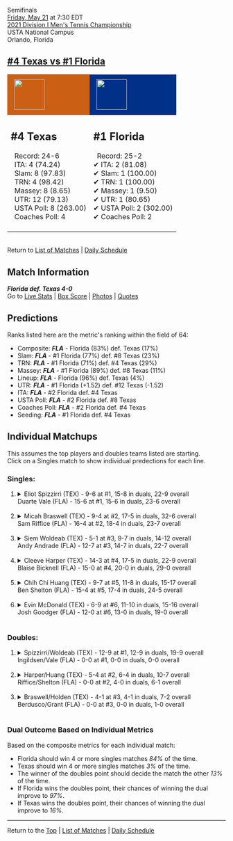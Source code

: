 Semifinals[](#top)<a name="top"></a>  
[Friday, May 21](../../schedule/05-21.md) at 7:30 EDT  
[2021 Division I Men's Tennis Championship](../index.md)  
USTA National Campus  
Orlando, Florida  
## [#4 Texas vs #1 Florida](https://www.ncaa.com/game/5833430)  

<table><tr style="background-color: #d9d9d9 !important"><td style="background-color: #CB6015 !important"><img src="https://www.ncaa.com/sites/default/files/images/logos/schools/t/texas.70.png" width="70" height="70" style="padding: 8px;" /></td><td style="background-color: #003087 !important"><img src="https://www.ncaa.com/sites/default/files/images/logos/schools/f/florida.70.png" width="70" height="70" style="padding: 8px;" /></td></tr><tr>
<td>  

<h2>#4 Texas</h2>  
&nbsp; Record: 24-6<br>  
&nbsp; ITA: 4 (74.24)<br>  
&nbsp; Slam: 8 (97.83)<br>  
&nbsp; TRN: 4 (98.42)<br>  
&nbsp; Massey: 8 (8.65)<br>  
&nbsp; UTR: 12 (79.13)<br>  
&nbsp; USTA Poll: 8 (263.00)<br>  
&nbsp; Coaches Poll: 4<br>  
<br>  

</td>
<td>  

<h2>#1 Florida</h2>  
&nbsp; Record: 25-2<br>  
&#10004; ITA: 2 (81.08)<br>  
&#10004; Slam: 1 (100.00)<br>  
&#10004; TRN: 1 (100.00)<br>  
&#10004; Massey: 1 (9.50)<br>  
&#10004; UTR: 1 (80.65)<br>  
&#10004; USTA Poll: 2 (302.00)<br>  
&#10004; Coaches Poll: 2<br>  
<br>  

</td>
</tr></table>  


<br>Return to [List of Matches](../index.md) &#124; [Daily Schedule](../../schedule/05-21.md)

## Match Information  
***Florida def. Texas 4-0***  
Go to [Live Stats](http://scores.tennisticker.de/usa/ustanc/conf/league/sb.html?tournid=795&clubid=251-265&cn1=Florida&cn2=Texas&ci1=251&ci2=265&lid=82) | [Box Score](https://www.ustanationalcampus.com/content/dam/nationalcampus/collegiate/ncaa2021/pdf/MSFFLATEX.pdf) | [Photos](https://www.ustanationalcampus.com/en/home/news/2021-mens-semifinal-photos.html) | [Quotes](https://www.ustanationalcampus.com/content/dam/nationalcampus/collegiate/ncaa2021/pdf/MSFFLATEXQuotes.pdf)  

## Predictions  

Ranks listed here are the metric's ranking within the field of 64:  
- Composite: ***FLA*** - Florida (83%) def. Texas (17%)  
- Slam: ***FLA*** - #1 Florida (77%) def. #8 Texas (23%)  
- TRN: ***FLA*** - #1 Florida (71%) def. #4 Texas (29%)  
- Massey: ***FLA*** - #1 Florida (89%) def. #8 Texas (11%)  
- Lineup: ***FLA*** - Florida (96%) def. Texas (4%)  
- UTR: ***FLA*** - #1 Florida (+1.52) def. #12 Texas (-1.52)  
- ITA: ***FLA*** - #2 Florida def. #4 Texas  
- USTA Poll: ***FLA*** - #2 Florida def. #8 Texas  
- Coaches Poll: ***FLA*** - #2 Florida def. #4 Texas  
- Seeding: ***FLA*** - #1 Florida def. #4 Texas  

## Individual Matchups  
This assumes the top players and doubles teams listed are starting.  
Click on a Singles match to show individual predections for each line.  

### Singles:  

<ol>
<li><details>
<summary markdown="span">Eliot Spizzirri (TEX) - 9-6 at #1, 15-8 in duals, 22-9 overall<br>Duarte Vale (FLA) - 15-6 at #1, 15-6 in duals, 23-6 overall</summary>
<h4>Predictions</h4><ul>
<li>Composite: <b><i>FLA</i></b> - Vale (67%) def. Spizzirri (33%)</li>  
<li>Slam: <b><i>FLA</i></b> - Vale (67%) def. Spizzirri (33%)</li>  
<li>TRN: <b><i>FLA</i></b> - Vale (63%) def. Spizzirri (37%)</li>  
<li>Massey: <b><i>FLA</i></b> - Vale (64%) def. Spizzirri (36%)</li>  
<li>UTR: <b><i>FLA</i></b> - Vale (75%) def. Spizzirri (25%)</li>  
<li>ITA: <b><i>FLA</i></b> - Vale (54.01) def. Spizzirri (28.17)</li>  
</ul>
</details>&nbsp;</li>
<li><details>
<summary markdown="span">Micah Braswell (TEX) - 9-4 at #2, 17-5 in duals, 32-6 overall<br>Sam Riffice (FLA) - 16-4 at #2, 18-4 in duals, 23-7 overall</summary>
<h4>Predictions</h4><ul>
<li>Composite: <b><i>FLA</i></b> - Riffice (61%) def. Braswell (39%)</li>  
<li>Slam: <b><i>FLA</i></b> - Riffice (63%) def. Braswell (37%)</li>  
<li>TRN: <b><i>FLA</i></b> - Riffice (54%) def. Braswell (46%)</li>  
<li>Massey: <b><i>FLA</i></b> - Riffice (58%) def. Braswell (42%)</li>  
<li>UTR: <b><i>FLA</i></b> - Riffice (70%) def. Braswell (30%)</li>  
<li>ITA: <b><i>FLA</i></b> - Riffice (49.68) def. Braswell (20.88)</li>  
</ul>
</details>&nbsp;</li>
<li><details>
<summary markdown="span">Siem Woldeab (TEX) - 5-1 at #3, 9-7 in duals, 14-12 overall<br>Andy Andrade (FLA) - 12-7 at #3, 14-7 in duals, 22-7 overall</summary>
<h4>Predictions</h4><ul>
<li>Composite: <b><i>FLA</i></b> - Andrade (72%) def. Woldeab (28%)</li>  
<li>Slam: <b><i>FLA</i></b> - Andrade (64%) def. Woldeab (36%)</li>  
<li>TRN: <b><i>FLA</i></b> - Andrade (79%) def. Woldeab (21%)</li>  
<li>Massey: <b><i>FLA</i></b> - Andrade (75%) def. Woldeab (25%)</li>  
<li>UTR: <b><i>FLA</i></b> - Andrade (70%) def. Woldeab (30%)</li>  
<li>ITA: <b><i>FLA</i></b> - Andrade (32.71) def. Woldeab (9.31)</li>  
</ul>
</details>&nbsp;</li>
<li><details>
<summary markdown="span">Cleeve Harper (TEX) - 14-3 at #4, 17-5 in duals, 22-9 overall<br>Blaise Bicknell (FLA) - 15-0 at #4, 20-0 in duals, 29-0 overall</summary>
<h4>Predictions</h4><ul>
<li>Composite: <b><i>FLA</i></b> - Bicknell (74%) def. Harper (26%)</li>  
<li>Slam: <b><i>FLA</i></b> - Bicknell (72%) def. Harper (28%)</li>  
<li>TRN: <b><i>FLA</i></b> - Bicknell (87%) def. Harper (13%)</li>  
<li>Massey: <b><i>FLA</i></b> - Bicknell (66%) def. Harper (34%)</li>  
<li>UTR: <b><i>FLA</i></b> - Bicknell (73%) def. Harper (27%)</li>  
<li>ITA: <b><i>FLA</i></b> - Bicknell (15.89) def. Harper (5.83)</li>  
</ul>
</details>&nbsp;</li>
<li><details>
<summary markdown="span">Chih Chi Huang (TEX) - 9-7 at #5, 11-8 in duals, 15-17 overall<br>Ben Shelton (FLA) - 15-4 at #5, 17-4 in duals, 24-5 overall</summary>
<h4>Predictions</h4><ul>
<li>Composite: <b><i>FLA</i></b> - Shelton (83%) def. Huang (17%)</li>  
<li>Slam: <b><i>FLA</i></b> - Shelton (82%) def. Huang (18%)</li>  
<li>TRN: <b><i>FLA</i></b> - Shelton (87%) def. Huang (13%)</li>  
<li>Massey: <b><i>FLA</i></b> - Shelton (78%) def. Huang (22%)</li>  
<li>UTR: <b><i>FLA</i></b> - Shelton (86%) def. Huang (14%)</li>  
<li>ITA: <b><i>TEX</i></b> - # Huang def. Shelton (3.20)</li>  
</ul>
</details>&nbsp;</li>
<li><details>
<summary markdown="span">Evin McDonald (TEX) - 6-9 at #6, 11-10 in duals, 15-16 overall<br>Josh Goodger (FLA) - 12-0 at #6, 13-0 in duals, 19-0 overall</summary>
<h4>Predictions</h4><ul>
<li>Composite: <b><i>FLA</i></b> - Goodger (90%) def. McDonald (10%)</li>  
<li>Slam: <b><i>FLA</i></b> - Goodger (91%) def. McDonald (9%)</li>  
<li>TRN: <b><i>FLA</i></b> - Goodger (93%) def. McDonald (7%)</li>  
<li>Massey: <b><i>FLA</i></b> - Goodger (91%) def. McDonald (9%)</li>  
<li>UTR: <b><i>FLA</i></b> - Goodger (87%) def. McDonald (13%)</li>  
<li>ITA: <b><i>TEX</i></b> - # McDonald def. Goodger (8.31)</li>  
</ul>
</details>&nbsp;</li>
</ol>

### Doubles:  

<ol>
<li><details>
<summary markdown="span">Spizzirri/Woldeab (TEX) - 12-9 at #1, 12-9 in duals, 19-9 overall<br>Ingildsen/Vale (FLA) - 0-0 at #1, 0-0 in duals, 0-0 overall</summary>
<br>Sorry, we don't have any metrics for this match
</details>&nbsp;</li>
<li><details>
<summary markdown="span">Harper/Huang (TEX) - 5-4 at #2, 6-4 in duals, 10-7 overall<br>Riffice/Shelton (FLA) - 0-0 at #2, 4-0 in duals, 6-1 overall</summary>
<br>Sorry, we don't have any metrics for this match
</details>&nbsp;</li>
<li><details>
<summary markdown="span">Braswell/Holden (TEX) - 4-1 at #3, 4-1 in duals, 7-2 overall<br>Berdusco/Grant (FLA) - 0-0 at #3, 0-0 in duals, 1-0 overall</summary>
<br>Sorry, we don't have any metrics for this match
</details>&nbsp;</li>
</ol>

### Dual Outcome Based on Individual Metrics  
  
Based on the composite metrics for each individual match:  
- Florida should win 4 or more singles matches *84%* of the time.  
- Texas should win 4 or more singles matches *3%* of the time.  
- The winner of the doubles point should decide the match the other *13%* of the time.  
- If Florida wins the doubles point, their chances of winning the dual improve to *97%*.  
- If Texas wins the doubles point, their chances of winning the dual improve to *16%*.  
  
------

Return to the [Top](#top) &#124; [List of Matches](../index.md) &#124; [Daily Schedule](../../schedule/05-21.md)  
